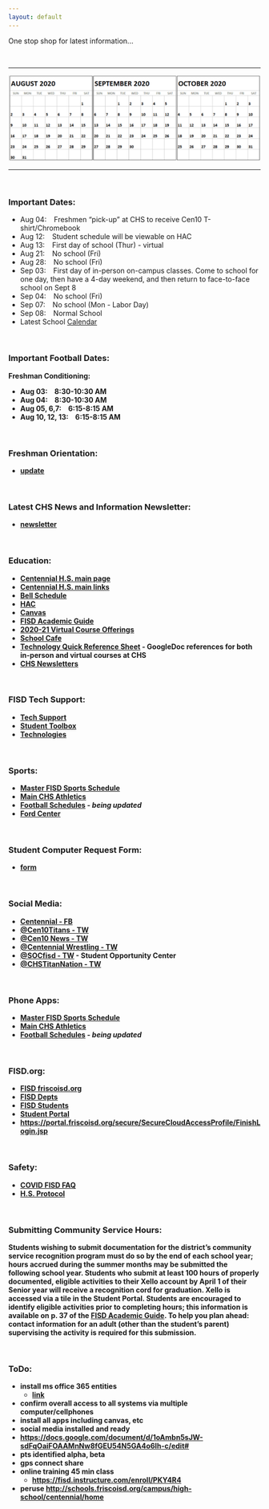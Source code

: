 ```yaml
---
layout: default
---
```



One stop shop for latest information...

<br>





* * *





![](files/calendar.png)




* * *


<br>







### Important Dates:

* Aug 04:  &ensp; Freshmen “pick-up” at CHS to receive Cen10 T-shirt/Chromebook  
* Aug 12: &ensp; Student schedule will be viewable on HAC
* Aug 13: &ensp; First day of school (Thur) - virtual
* Aug 21: &ensp; No school (Fri)
* Aug 28: &ensp; No school (Fri)
* Sep 03:  &ensp; First day of in-person on-campus classes. Come to school for one day, then have a 4-day weekend, and then return to face-to-face school on Sept 8
* Sep 04: &ensp; No school (Fri)
* Sep 07: &ensp; No school (Mon - Labor Day)
* Sep 08: &ensp; Normal School
* Latest School [Calendar](http://www.friscoisd.org/docs/default-source/frisco-isd-calendars/2020-21-school-calendar.pdf?sfvrsn=6)






<br>






### Important Football Dates:

<b>Freshman Conditioning:<b/>
* Aug 03: &ensp;  8:30-10:30 AM
* Aug 04:  &ensp;  8:30-10:30 AM
* Aug 05, 6,7: &ensp; 6:15-8:15 AM
* Aug 10, 12, 13: &ensp;  6:15-8:15 AM





<br>




### Freshman Orientation:

*   [update](https://www.smore.com/a21mj-camp-cen10-freshmen-orientation?ref=email)





<br>



### Latest CHS News and Information Newsletter:

*   [newsletter](https://www.smore.com/euq6d-chs-news-and-information)





<br>






### Education:

*   [Centennial H.S. main page](http://schools.friscoisd.org/campus/high-school/centennial/home)
*   [Centennial H.S. main links](http://schools.friscoisd.org/campus/high-school/centennial/home)
*   [Bell Schedule](files/bell.txt)
*   [HAC](hac.friscoisd.org/HomeAccess/Account/LogOn)
*   [Canvas](https://fisd.instructure.com/)
*   [FISD Academic Guide](https://github.com/tombresee/Cen10/raw/master/files/2020-21-academic-guide-and-course-catalog.pdf)
*   [2020-21 Virtual Course Offerings](https://www.friscoisd.org/departments/covid-19/virtual-instruction/2020-21-course-offerings)
*   [School Cafe](https://www.schoolcafe.com/)
*   [Technology Quick Reference Sheet](https://www.smore.com/app/reporting/out/euq6d?u=https%3A%2F%2Fdocs.google.com%2Fdocument%2Fd%2F1oAmbn5sJW-sdFqOaiFOAAMnNw8fGEU54N5GA4o6Ih-c%2Fedit%3Fusp%3Dsharing&t=https://docs.google.com/document/d/1oAmbn5sJW-sdFqOaiFOAAMnNw8fGEU54N5GA4o6Ih-c/edit?usp=sharing&w=w-5947685056&i=&l=l-5548263445) - GoogleDoc references for both in-person and virtual courses at CHS
*   [CHS Newsletters](https://sites.google.com/friscoisd.org/chsnewsletter/home?authuser=0)








<br>









### FISD Tech Support: 

*  [Tech Support](https://fisd.instructure.com/courses/53785)
*  [Student Toolbox](https://sites.google.com/friscoisd.org/student-toolbox/home)
*  [Technologies](files/access.png)








<br>









### Sports:

*  [Master FISD Sports Schedule](http://www.friscoisd.org/calendar/frisco-isd-athletics-calendar#allsports)
*  [Main CHS Athletics](https://www.gocentennialtitans.com/)
*  [Football Schedules](https://www.gocentennialtitans.com/sport/football/boys/) - *being updated*
*  [Ford Center](https://www.thestarinfrisco.com/ford-center/)



<br>








### Student Computer Request Form:

*   [form](https://docs.google.com/forms/d/e/1FAIpQLSfokvCjuUkinTYuwmn9gCTVpVX24B-i5n7zwf81HyDilIhKjw/viewform)






<br>











### Social Media:

*   [Centennial - FB](https://www.facebook.com/Cen10titans/)
*   [@Cen10Titans - TW](https://twitter.com/cen10titans?lang=en)
*   [@Cen10 News - TW](https://twitter.com/Cen10News)
*   [@Centennial Wrestling - TW](https://twitter.com/cen10wrestling?lang=en)
*   [@SOCfisd - TW](https://twitter.com/socfisd) - Student Opportunity Center
*   [@CHSTitanNation - TW](https://twitter.com/CHSTitanNation)








<br>










### Phone Apps:

*  [Master FISD Sports Schedule](http://www.friscoisd.org/calendar/frisco-isd-athletics-calendar#allsports)
*  [Main CHS Athletics](https://www.gocentennialtitans.com/)
*  [Football Schedules](https://www.gocentennialtitans.com/sport/football/boys/) - *being updated*


<br>






### FISD.org:

*   [FISD friscoisd.org](https://www.friscoisd.org/)
*   [FISD Depts](https://www.friscoisd.org/departments)
*   [FISD Students](https://www.friscoisd.org/students)
*   [Student Portal](https://portal.friscoisd.org/LoginPolicy.jsp)
*   https://portal.friscoisd.org/secure/SecureCloudAccessProfile/FinishLogin.jsp





<br>







### Safety:

*   [COVID FISD FAQ](https://www.friscoisd.org/departments/covid-19/coronavirus)
  * [H.S. Protocol](https://docs.google.com/document/d/e/2PACX-1vRJw0oRCNzjS5w4qpQjZe1MMVM0nLfJzXm31PkExwcamNHjeRDu32WDnS-iWeixE3irHBeBEOdlp-TY/pub)



<br>






### Submitting Community Service Hours:

Students wishing to submit documentation for the district’s community service recognition program must do so by the end of each school year; hours accrued during the summer months may be submitted the following school year. Students who submit at least 100 hours of properly documented, eligible activities to their Xello account by April 1 of their Senior year will receive a recognition cord for graduation. Xello is accessed via a tile in the Student Portal. Students are encouraged to identify eligible activities prior to completing hours; this information is available on p. 37 of the [FISD Academic Guide](https://www.smore.com/app/reporting/out/euq6d?u=https%3A%2F%2Fwww.friscoisd.org%2Fdocs%2Fdefault-source%2Fresources-information%2F2020-21-academic-guide-and-course-catalog.pdf%3Fsfvrsn%3D4&t=FISD%20Academic%20Guide&w=w-4545837832&i=&l=l-5463440625). To help you plan ahead: contact information for an adult (other than the student’s parent) supervising the activity is required for this submission.





<br>







### ToDo:

* install ms office 365 entities 
    *  [link](http://www.friscoisd.org/departments/technology-and-media-services/office-365)
* confirm overall access to all systems via multiple computer/cellphones
* install all apps including canvas, etc
* social media installed and ready 
* https://docs.google.com/document/d/1oAmbn5sJW-sdFqOaiFOAAMnNw8fGEU54N5GA4o6Ih-c/edit#
* pts identified alpha, beta
* gps connect share
* online training 45 min class
  * https://fisd.instructure.com/enroll/PKY4R4
* peruse http://schools.friscoisd.org/campus/high-school/centennial/home





<br><br><br><br><br>


